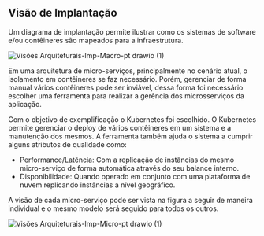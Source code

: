 ## Visão de Implantação

Um diagrama de implantação permite ilustrar como os sistemas de software e/ou contêineres são mapeados para a infraestrutura.

![Visões Arquiteturais-Imp-Macro-pt drawio (1)](https://github.com/Bwenkoi/Conf-eHealth-Documentation/assets/28735848/97989cf0-89e3-4cec-bff4-2b710f54ccf9)

Em uma arquitetura de micro-serviços, principalmente no cenário atual, o isolamento em contêineres se faz necessário. Porém, gerenciar de forma manual vários contêineres pode ser inviável, dessa forma foi necessário escolher uma ferramenta para realizar a gerência dos microsserviços da aplicação.

Com o objetivo de exemplificação o Kubernetes foi escolhido. O Kubernetes permite gerenciar o deploy de vários contêineres em um sistema e a manutenção dos mesmos. A ferramenta também ajuda o sistema a cumprir alguns atributos de qualidade como:

* Performance/Latência: Com a replicação de instâncias do mesmo micro-serviço de forma automática através do seu balance interno.
* Disponibilidade: Quando operado em conjunto com uma plataforma de nuvem replicando instâncias a nível geográfico.

A visão de cada micro-serviço pode ser vista na figura a seguir de maneira individual e o mesmo modelo será seguido para todos os outros.

![Visões Arquiteturais-Imp-Micro-pt drawio (1)](https://github.com/Bwenkoi/Conf-eHealth-Documentation/assets/28735848/395c9cac-b332-4a9c-9c6a-784c3e08fc79)
